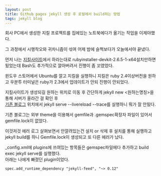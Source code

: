 ```yaml
---
layout: post
title: Github pages jekyll 생성 후 로컬에서 build하는 방법
tags: jekyll blog
---
```


회사 PC에서 생성한 지킬 프로젝트를 집에있는 노트북에다가 옮기는 작업을 이제야했다.  

그 과정에서 시행착오와 귀차니즘이 섞여 어제 밤에 슬쩍보다가 오늘에서야 끝냈다.

먼저 나는 [지킬사이트](https://jekyllrb-ko.github.io/docs/windows/)에서 하라는대로 rubyinstaller-devkit-2.6.5-1-x64설치만하면 됬었는데 Bash도 추가적으로 깔아버려서 진행이 좀 꼬였었다.  

윈도우 스토어에서 Ubuntu를 깔고 지킬을 실행하니 지킬은 ruby 2.4이상버전을 원하고 우분투 터미널은 ruby가 2.3에서 업데이트가 안되 진행이 안되었다.  

지킬사이트가 생성되길 원하는 위치로 이동 후 간단하게 jekyll new <원하는명칭>을 통해 서버가 올라간 걸 확인 후  
[기존 블로그](https://get6.github.io/) 위치에서 jekyll serve --livereload --trace를 실행하니 뭐가 잘 안됬다.  

기존 블로그는 외부 theme을 이용해서 gemfile과 .gemspec확장자 파일이 있어서 gemfile.lock이 없었다.  

이것저것 에러 로그 살펴보면서 안깔려있는건 설치 or 삭제 후 설치를 통해 실행하고 jekyll build를 하니 Gemfile.lock이 생성되고 또 다른 에러가 났다.  

_config.xml에 plugins에 쓰여있는 항목들은 gemspec파일에다 추가하고 build exec jekyll serve를 실행했다.  
아래는 나에게 빠졌던 plugin이었다.
````
spec.add_runtime_dependency "jekyll-feed", "~> 0.12"
````
